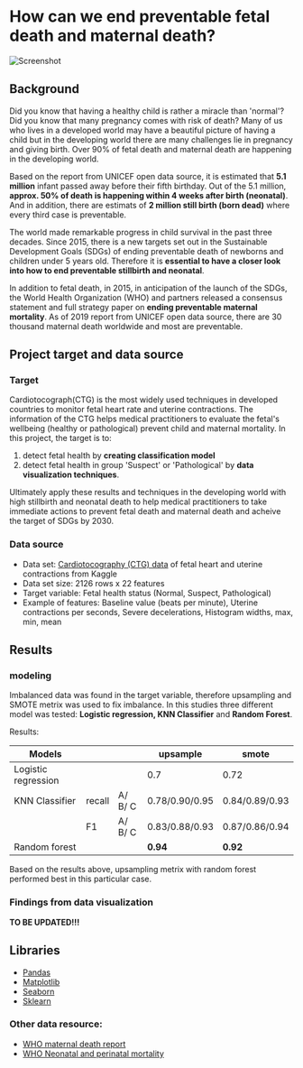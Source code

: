 # How can we end preventable fetal death and maternal death?
![Screenshot](images/pic1.jpg)

## Background 
Did you know that having a healthy child is rather a miracle than 'normal'? 
Did you know that many pregnancy comes with risk of death?
Many of us who lives in a developed world may have a beautiful picture of having a child but in the developing world there are many challenges lie in pregnancy and giving birth. Over 90% of fetal death and maternal death are happening in the developing world.

Based on the report from UNICEF open data source, it is estimated that **5.1 million** infant passed away before their fifth birthday. Out of the 5.1 million, **approx. 50% of death is happening within 4 weeks after birth (neonatal)**. And in addition, there are estimats of **2 million still birth (born dead)** where every third case is preventable.

The world made remarkable progress in child survival in the past three decades. Since 2015, there is a new targets set out in the Sustainable Development Goals (SDGs) of ending preventable death of newborns and children under 5 years old.
Therefore it is **essential to have a closer look into how to end preventable stillbirth and neonatal**.

In addition to fetal death, in 2015, in anticipation of the launch of the SDGs, the World Health Organization (WHO) and partners released a consensus statement and full strategy paper on **ending preventable maternal mortality**. As of 2019 report from UNICEF open data source, there are 30 thousand maternal death worldwide and most are preventable.

## Project target and data source
### Target
Cardiotocograph(CTG) is the most widely used techniques in developed countries to monitor fetal heart rate and uterine contractions. The information of the CTG helps medical practitioners to evaluate the fetal's wellbeing (healthy or pathological) prevent child and maternal mortality.
In this project, the target is to:
1. detect fetal health by **creating classification model** 
2. detect fetal health in group 'Suspect' or 'Pathological' by **data visualization techniques**.

Ultimately apply these results and techniques in the developing world with high stillbirth and neonatal death to help medical practitioners to take immediate actions to prevent fetal death and maternal death and acheive the target of SDGs by 2030.


### Data source
- Data set:  [Cardiotocography (CTG) data](https://www.kaggle.com/andrewmvd/fetal-health-classification) of fetal heart and uterine contractions from Kaggle
- Data set size: 2126 rows x 22 features
- Target variable: Fetal health status (Normal, Suspect, Pathological)
- Example of features: Baseline value (beats per minute), Uterine contractions per seconds, Severe decelerations, Histogram widths, max, min, mean 

## Results

### modeling
Imbalanced data was found in the target variable, therefore upsampling and SMOTE metrix was used to fix imbalance.
In this studies three different model was tested: **Logistic regression, KNN Classifier** and **Random Forest**.

Results:

| Models              |        |          | upsample       | smote          |
|---------------------|--------|----------|----------------|----------------|
| Logistic regression |        |          | 0.7            | 0.72           |
| KNN Classifier      | recall | A/ B/ C  | 0.78/0.90/0.95 | 0.84/0.89/0.93 |
|                     | F1     | A/ B/ C  | 0.83/0.88/0.93 | 0.87/0.86/0.94 |
| Random forest       |        |          | **0.94**       | **0.92**       |

Based on the results above, upsampling metrix with random forest performed best in this particular case.

### Findings from data visualization 

**TO BE UPDATED!!!**

## Libraries
- [Pandas](https://pandas.pydata.org/)
- [Matplotlib](https://matplotlib.org/stable/contents.html)
- [Seaborn](https://seaborn.pydata.org/)
- [Sklearn](https://scikit-learn.org/stable/)




### Other data resource:
- [WHO maternal death report](https://www.who.int/news/item/05-10-2021-new-global-targets-to-prevent-maternal-deaths)
- [WHO Neonatal and perinatal mortality](http://apps.who.int/iris/bitstream/handle/10665/43444/9241563206_eng.pdf;jsessionid=F36359625C33C27CABCEBD4D451A7C46?sequence=1)
